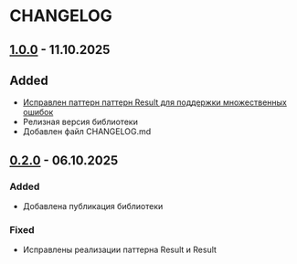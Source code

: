 ﻿# CHANGELOG

## [1.0.0](https://github.com/YagudinAleksandr/DT.Application/tree/1.0.0) - 11.10.2025

## Added
- [Исправлен паттерн паттерн Result для поддержки множественных ошибок](https://github.com/YagudinAleksandr/DT.Application/commit/fcf27258048663fbd0f00dceae69e429ba9805f7)
- Релизная версия библиотеки
- Добавлен файл CHANGELOG.md

## [0.2.0](https://github.com/YagudinAleksandr/DT.Application/tree/0.2.0) - 06.10.2025 

### Added
- Добавлена публикация библиотеки

### Fixed
- Исправлены реализации паттерна Result и Result<T>